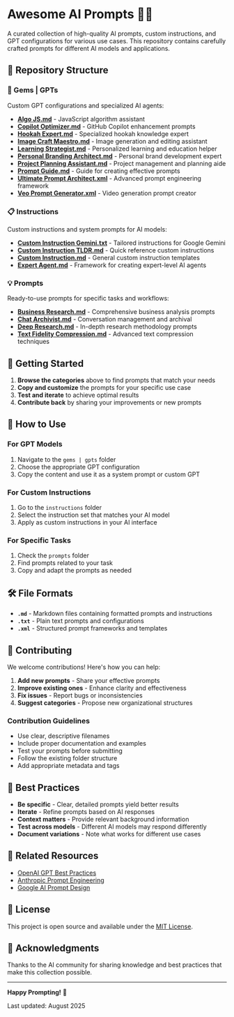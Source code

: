# Awesome AI Prompts 🤖✨

A curated collection of high-quality AI prompts, custom instructions, and GPT configurations for various use cases. This repository contains carefully crafted prompts for different AI models and applications.

## 📁 Repository Structure

### 🔮 Gems | GPTs

Custom GPT configurations and specialized AI agents:

- **[Algo JS.md](gems%20%7C%20gpts/Algo%20JS.md)** - JavaScript algorithm assistant
- **[Copilot Optimizer.md](gems%20%7C%20gpts/Copilot%20Optimizer.md)** - GitHub Copilot enhancement prompts
- **[Hookah Expert.md](gems%20%7C%20gpts/Hookah%20Expert.md)** - Specialized hookah knowledge expert
- **[Image Craft Maestro.md](gems%20%7C%20gpts/Image%20Craft%20Maestro.md)** - Image generation and editing assistant
- **[Learning Strategist.md](gems%20%7C%20gpts/Learning%20Strategist.md)** - Personalized learning and education helper
- **[Personal Branding Architect.md](gems%20%7C%20gpts/Personal%20Branding%20Architect.md)** - Personal brand development expert
- **[Project Planning Assistant.md](gems%20%7C%20gpts/Project%20Planning%20Assistant.md)** - Project management and planning aide
- **[Prompt Guide.md](gems%20%7C%20gpts/Prompt%20Guide.md)** - Guide for creating effective prompts
- **[Ultimate Prompt Architect.xml](gems%20%7C%20gpts/Ultimate%20Prompt%20Architect.xml)** - Advanced prompt engineering framework
- **[Veo Prompt Generator.xml](gems%20%7C%20gpts/Veo%20Prompt%20Generator.xml)** - Video generation prompt creator

### 📋 Instructions

Custom instructions and system prompts for AI models:

- **[Custom Instruction Gemini.txt](instructions/Custom%20Instruction%20Gemini.txt)** - Tailored instructions for Google Gemini
- **[Custom Instruction TLDR.md](instructions/Custom%20Instruction%20TLDR.md)** - Quick reference custom instructions
- **[Custom Instruction.md](instructions/Custom%20Instruction.md)** - General custom instruction templates
- **[Expert Agent.md](instructions/Expert%20Agent.md)** - Framework for creating expert-level AI agents

### 💡 Prompts

Ready-to-use prompts for specific tasks and workflows:

- **[Business Research.md](prompts/Business%20Research.md)** - Comprehensive business analysis prompts
- **[Chat Archivist.md](prompts/Chat%20Archivist.md)** - Conversation management and archival
- **[Deep Research.md](prompts/Deep%20Research.md)** - In-depth research methodology prompts
- **[Text Fidelity Compression.md](prompts/Text%20Fidelity%20Compression.md)** - Advanced text compression techniques

## 🚀 Getting Started

1. **Browse the categories** above to find prompts that match your needs
2. **Copy and customize** the prompts for your specific use case
3. **Test and iterate** to achieve optimal results
4. **Contribute back** by sharing your improvements or new prompts

## 📖 How to Use

### For GPT Models

1. Navigate to the `gems | gpts` folder
2. Choose the appropriate GPT configuration
3. Copy the content and use it as a system prompt or custom GPT

### For Custom Instructions

1. Go to the `instructions` folder
2. Select the instruction set that matches your AI model
3. Apply as custom instructions in your AI interface

### For Specific Tasks

1. Check the `prompts` folder
2. Find prompts related to your task
3. Copy and adapt the prompts as needed

## 🛠️ File Formats

- **`.md`** - Markdown files containing formatted prompts and instructions
- **`.txt`** - Plain text prompts and configurations
- **`.xml`** - Structured prompt frameworks and templates

## 🤝 Contributing

We welcome contributions! Here's how you can help:

1. **Add new prompts** - Share your effective prompts
2. **Improve existing ones** - Enhance clarity and effectiveness
3. **Fix issues** - Report bugs or inconsistencies
4. **Suggest categories** - Propose new organizational structures

### Contribution Guidelines

- Use clear, descriptive filenames
- Include proper documentation and examples
- Test your prompts before submitting
- Follow the existing folder structure
- Add appropriate metadata and tags

## 📝 Best Practices

- **Be specific** - Clear, detailed prompts yield better results
- **Iterate** - Refine prompts based on AI responses
- **Context matters** - Provide relevant background information
- **Test across models** - Different AI models may respond differently
- **Document variations** - Note what works for different use cases

## 🔗 Related Resources

- [OpenAI GPT Best Practices](https://platform.openai.com/docs/guides/prompt-engineering)
- [Anthropic Prompt Engineering](https://docs.anthropic.com/claude/docs/prompt-engineering)
- [Google AI Prompt Design](https://ai.google.dev/docs/prompt_best_practices)

## 📄 License

This project is open source and available under the [MIT License](LICENSE).

## 🌟 Acknowledgments

Thanks to the AI community for sharing knowledge and best practices that make this collection possible.

---

**Happy Prompting!** 🎯

Last updated: August 2025
